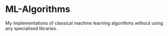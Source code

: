 # ML-Algorithms
My implementations of classical machine learning algorithms without using any specialised libraries.
